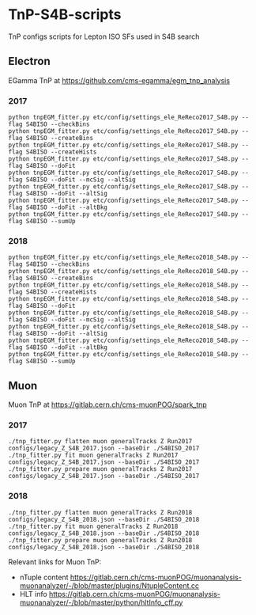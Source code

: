 # TnP-S4B-scripts
TnP configs scripts for Lepton ISO SFs used in S4B search

## Electron
EGamma TnP at <https://github.com/cms-egamma/egm_tnp_analysis>

### 2017

```
python tnpEGM_fitter.py etc/config/settings_ele_ReReco2017_S4B.py --flag S4BISO --checkBins
python tnpEGM_fitter.py etc/config/settings_ele_ReReco2017_S4B.py --flag S4BISO --createBins
python tnpEGM_fitter.py etc/config/settings_ele_ReReco2017_S4B.py --flag S4BISO --createHists
python tnpEGM_fitter.py etc/config/settings_ele_ReReco2017_S4B.py --flag S4BISO --doFit
python tnpEGM_fitter.py etc/config/settings_ele_ReReco2017_S4B.py --flag S4BISO --doFit --mcSig --altSig
python tnpEGM_fitter.py etc/config/settings_ele_ReReco2017_S4B.py --flag S4BISO --doFit --altSig
python tnpEGM_fitter.py etc/config/settings_ele_ReReco2017_S4B.py --flag S4BISO --doFit --altBkg
python tnpEGM_fitter.py etc/config/settings_ele_ReReco2017_S4B.py --flag S4BISO --sumUp
```

### 2018

```
python tnpEGM_fitter.py etc/config/settings_ele_ReReco2018_S4B.py --flag S4BISO --checkBins
python tnpEGM_fitter.py etc/config/settings_ele_ReReco2018_S4B.py --flag S4BISO --createBins
python tnpEGM_fitter.py etc/config/settings_ele_ReReco2018_S4B.py --flag S4BISO --createHists
python tnpEGM_fitter.py etc/config/settings_ele_ReReco2018_S4B.py --flag S4BISO --doFit
python tnpEGM_fitter.py etc/config/settings_ele_ReReco2018_S4B.py --flag S4BISO --doFit --mcSig --altSig
python tnpEGM_fitter.py etc/config/settings_ele_ReReco2018_S4B.py --flag S4BISO --doFit --altSig
python tnpEGM_fitter.py etc/config/settings_ele_ReReco2018_S4B.py --flag S4BISO --doFit --altBkg
python tnpEGM_fitter.py etc/config/settings_ele_ReReco2018_S4B.py --flag S4BISO --sumUp
```

## Muon
Muon TnP at <https://gitlab.cern.ch/cms-muonPOG/spark_tnp>

### 2017

```
./tnp_fitter.py flatten muon generalTracks Z Run2017 configs/legacy_Z_S4B_2017.json --baseDir ./S4BISO_2017
./tnp_fitter.py fit muon generalTracks Z Run2017 configs/legacy_Z_S4B_2017.json --baseDir ./S4BISO_2017
./tnp_fitter.py prepare muon generalTracks Z Run2017 configs/legacy_Z_S4B_2017.json --baseDir ./S4BISO_2017
```

### 2018

```
./tnp_fitter.py flatten muon generalTracks Z Run2018 configs/legacy_Z_S4B_2018.json --baseDir ./S4BISO_2018
./tnp_fitter.py fit muon generalTracks Z Run2018 configs/legacy_Z_S4B_2018.json --baseDir ./S4BISO_2018
./tnp_fitter.py prepare muon generalTracks Z Run2018 configs/legacy_Z_S4B_2018.json --baseDir ./S4BISO_2018
```
Relevant links for Muon TnP:
- nTuple content <https://gitlab.cern.ch/cms-muonPOG/muonanalysis-muonanalyzer/-/blob/master/plugins/NtupleContent.cc>
- HLT info <https://gitlab.cern.ch/cms-muonPOG/muonanalysis-muonanalyzer/-/blob/master/python/hltInfo_cff.py>
